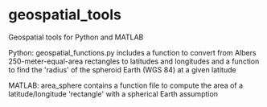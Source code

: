 # geospatial_tools
Geospatial tools for Python and MATLAB

Python:
geospatial_functions.py includes a function to convert from Albers 250-meter-equal-area rectangles to latitudes and longitudes and a function to find the 'radius' of the spheroid Earth (WGS 84) at a given latitude

MATLAB:
area_sphere contains a function file to compute the area of a latitude/longitude 'rectangle' with a spherical Earth assumption
